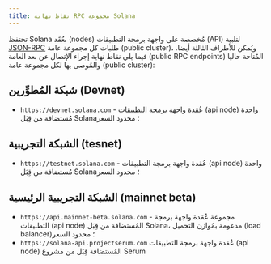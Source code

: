 ```yaml
---
title: نقاط نهاية RPC مجموعة Solana
---
```


تحتفظ Solana بعُقَد (nodes) مُخصصة على واجهة برمجة التطبيقات (API) لتلبية [JSON-RPC](developing/clients/jsonrpc-api.md) طلبات كل مجموعة عامة (public cluster)، ويُمكن للأطراف الثالثة أيضا. فيما يلي نقاط نهاية إجراء الإتصال عن بعد العامة (public RPC endpoints) المُتاحة حاليا والمُوصى بها لكل مجموعة عامة (public cluster):

## شبكة المُطوِّرين (Devnet)

- `https://devnet.solana.com` - عُقدة واجهة برمجة التطبيقات (api node) واحدة مُستضافة من قِبَل Solana؛ محدود السعر

## الشبكة التجريبية (tesnet)

- `https://testnet.solana.com` - عُقدة واجهة برمجة التطبيقات (api node) واحدة مُستضافة من قِبَل Solana؛ محدود السعر

## الشبكة التجريبية الرئيسية (mainnet beta)

- `https://api.mainnet-beta.solana.com` - مجموعة عُقدة واجهة برمجة التطبيقات (api node) المُستضافة من قِبَل Solana، مدعومة بمُوازن التحميل (load balancer)؛ محدود السعر
- `https://solana-api.projectserum.com` عُقدة واجهة برمجة التطبيقات (api node) المُستضافة قِبَل من مشروع Serum
